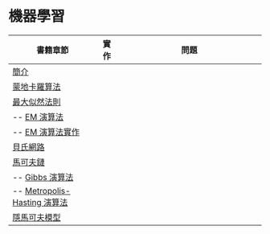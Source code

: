 # 機器學習 

| 書籍章節                     | 實作       | 問題                           |
|------------------------------|------------|------------------------------------|
| [簡介](mlBasic.html)           |            | 　　　　　　　　　　　　　　　　　 |
| [蒙地卡羅算法](MonteCarlo.html)     |  |                                    |
| [最大似然法則](MLE.html)     |  |                                    |
| -- [EM 演算法](EM.html)     |  |                                    |
| -- [EM 演算法實作](EM_example1.html)     |  |                                    |
| [貝氏網路](bayesnet.html)     |  |                                    |
| [馬可夫鏈](markov.html)     |  |                                    |
| -- [Gibbs 演算法](gibbs.html)     |  |                                    |
| -- [Metropolis-Hasting 演算法](metropolis.html)     |  |                                    |
| [隱馬可夫模型](HMM.html)     |  |                                    |